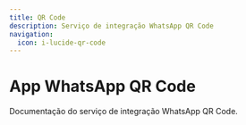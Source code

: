 ```yaml
---
title: QR Code
description: Serviço de integração WhatsApp QR Code
navigation:
  icon: i-lucide-qr-code
---
```


# App WhatsApp QR Code

Documentação do serviço de integração WhatsApp QR Code.

